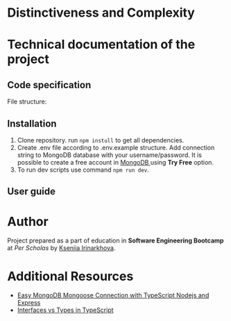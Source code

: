 # Distinctiveness and Complexity


# Technical documentation of the project
## Code specification
File structure:


## Installation
1. Clone repository. run `npm instull` to get all dependencies.
2. Create .env file according to .env.example structure. Add connection string to MongoDB database with your username/password. It is possible to create a free account in [MongoDB ](https://www.mongodb.com/) using **Try Free** option.
3. To run dev scripts use command `npm run dev`.


## User guide


# Author
Project prepared as a part of education in **Software Engineering Bootcamp** at *Per Scholas* by [Kseniia Irinarkhova](https://www.linkedin.com/in/kseniia-irinarkhova/).

# Additional Resources
- [Easy MongoDB Mongoose Connection with TypeScript Nodejs and Express](https://thriveread.com/mongodb-mongoose-connection-with-typescript-nodejs-and-express/)
- [Interfaces vs Types in TypeScript](https://blog.logrocket.com/types-vs-interfaces-typescript/)